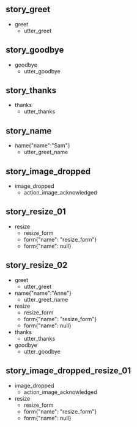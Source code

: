 ## story_greet <!--- The name of the story. It is not mandatory, but useful for debugging. --> 
* greet <!--- User input expressed as intent. In this case it represents users message 'Hello'. --> 
    - utter_greet <!--- The response of the chatbot expressed as an action. In this case it represents chatbot's response 'Hello, how can I help?' --> 
 
## story_goodbye
* goodbye
    - utter_goodbye

## story_thanks
* thanks
    - utter_thanks
 
## story_name
* name{"name":"Sam"}
    - utter_greet_name
 

## story_image_dropped
* image_dropped
    - action_image_acknowledged


## story_resize_01
* resize
    - resize_form
    - form{"name": "resize_form"}
    - form{"name": null}


## story_resize_02
* greet
    - utter_greet
* name{"name":"Anne"} <!--- User response with an entity. In this case it represents user message 'My name is Lucy.' --> 
    - utter_greet_name
* resize
    - resize_form
    - form{"name": "resize_form"}
    - form{"name": null}
* thanks
    - utter_thanks
* goodbye
    - utter_goodbye 


## story_image_dropped_resize_01  <!-- happy path -->
* image_dropped
    - action_image_acknowledged
* resize
    - resize_form
    - form{"name": "resize_form"}
    - form{"name": null}
